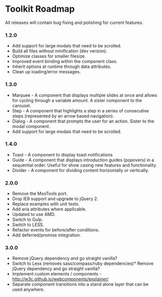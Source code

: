 # Toolkit Roadmap #

All releases will contain bug fixing and polishing for current features.

### 1.2.0 ###
* Add support for large modals that need to be scrolled.
* Build all files without minification (dev version).
* Optimize classes for smaller filesize.
* Improved event binding within the component class.
* Inherit options at runtime through data attributes.
* Clean up loading/error messages.

### 1.3.0 ###
* Marquee - A component that displays multiple slides at once and allows for cycling through a variable amount. A sister component to the carousel.
* Step - A component that highlights a step in a series of consecutive steps (represented by an arrow based navigation).
* Dialog - A component that prompts the user for an action. Sister to the modal component.
* Add support for large modals that need to be scrolled.

### 1.4.0 ###
* Toast - A component to display toast notifications
* Guide - A component that displays introduction guides (popovers) in a sequential order. Useful for show casing new features and functionality.
* Divider - A component for dividing content horizontally or vertically.

### 2.0.0 ###
* Remove the MooTools port.
* Drop IE8 support and upgrade to jQuery 2.
* Replace examples with unit tests.
* Add aria attributes where applicable.
* Updated to use AMD.
* Switch to Gulp.
* Switch to LESS.
* Refactor events for before/after conditions.
* Add deferred/promise integration.

### 3.0.0 ###
* Remove jQuery dependency and go straight vanilla?
* Switch to Less (removes sass/compass/ruby dependencies)* Remove jQuery dependency and go straight vanilla?
* Implement custom elements / components - http://w3c.github.io/webcomponents/explainer/
* Separate component transitions into a stand alone layer that can be used anywhere.